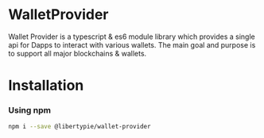 # WalletProvider
Wallet Provider is a typescript & es6 module library which provides a single api for Dapps to interact with various wallets. The main goal and purpose is to support all major blockchains & wallets.

# Installation 

### Using npm 
```sh
npm i --save @libertypie/wallet-provider
```